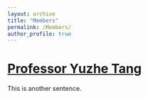 ```yaml
---
layout: archive
title: "Members"
permalink: /Members/
author_profile: true
---
```


[Professor Yuzhe Tang](https://testurl.github.io/images/profile.png)
======
This is another sentence.